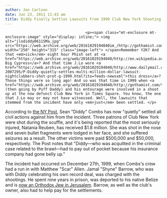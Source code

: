 ```yaml
---
author: Jen Carlson
date: Jun 23, 2011 11:43 am
title: Diddy Finally Settles Lawsuits From 1999 Club New York Shooting
---
```


	
										<p><span class="mt-enclosure mt-enclosure-image" style="display: inline;"> <img alt="jlodiddy0611SMa.jpg" src="https://web.archive.org/web/20161029194040im_/http://gothamist.com/attachments/arts_jen/jlodiddy0611SMa.jpg" width="250" height="315" class="image-left"> </span>Remember Y2K? And that <em>sick</em> eight hour Phish set at <a href="https://web.archive.org/web/20161029194040/http://en.wikipedia.org/wiki/Phish_festivals#Big_Cypress">the Big Cypress</a>? And that time J.Lo wore <a href="https://web.archive.org/web/20161029194040/http://www.dailymail.co.uk/news/article-2007295/P-Diddy-quietly-settles-multi-million-dollar-lawsuit-nightclubbers-shot-prot-g-1999.html?ito=feeds-newsxml">this dress</a>? Those things were so long ago! And so was that time in 1999 when <a href="https://web.archive.org/web/20161029194040/http://gothamist.com/tags/diddy">Diddy</a> (then going by Puff Daddy) and his entourage were involved in a shoot up at the now defunct Club New York in Times Square. You know, the one that J.Lo may or may not have witnessed. Well, the lawsuits that stemmed from the incident have only <em>just</em> been settled. </p>

<p>According to <a href="https://web.archive.org/web/20161029194040/http://www.nypost.com/p/news/local/manhattan/gun_lawsuits_cost_diddy_penny_7OzzjQD5pY2B9FheBTSyZN">the NY Post</a>, Sean &quot;Diddy&quot; Combs has now &quot;quietly&quot; settled all civil actions against him from the incident. Three patrons of Club New York were shot during the scuffle, and it&apos;s being reported that the most seriously injured, Natania Reuben, has received $1.8 million. She was shot in the nose and seven bullet fragments were lodged in her face, and she suffered seizures as a result. The other victims were paid $500,000 and $50,000, respectively. The Post notes that &quot;Diddy&#x2014;who was acquitted in the criminal case related to the brawl&#x2014;had to pay out of pocket because his insurance company had gone belly up.&quot;</p>

<p>The incident had occurred on December 27th, 1999, when Combs&apos;s crew had a run in with Matthew &quot;Scar&quot; Allen. Jamal &quot;Shyne&quot; Barrow, who was with Diddy celebrating his own record deal, was charged with the shootings. He spent nine years in prison, was deported to his native Belize and is <a href="https://web.archive.org/web/20161029194040/http://gothamist.com/2010/11/11/rapper_shynes_new_incarnation_as_an.php">now an Orthodox Jew in Jerusalem</a>. Barrow, as well as the club&apos;s owner, also had to help pay for the settlements.</p>					
										
									
				